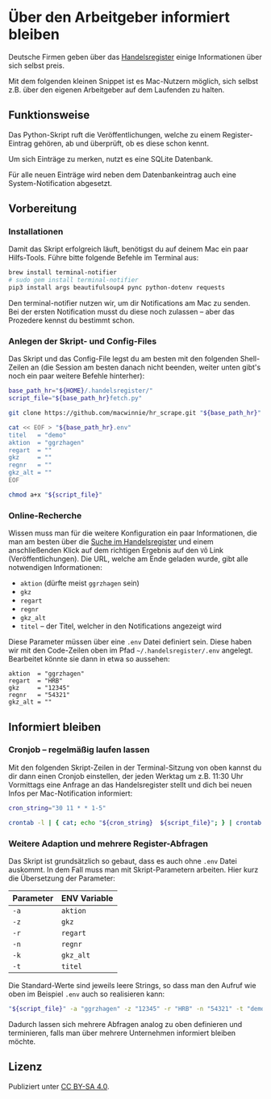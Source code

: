 # Über den Arbeitgeber informiert bleiben

Deutsche Firmen geben über das [Handelsregister](https://www.handelsregister.de) einige Informationen über sich selbst preis.

Mit dem folgenden kleinen Snippet ist es Mac-Nutzern möglich, sich selbst z.B. über den eigenen Arbeitgeber auf dem Laufenden zu halten.

## Funktionsweise

Das Python-Skript ruft die Veröffentlichungen, welche zu einem Register-Eintrag gehören, ab und überprüft, ob es diese schon kennt.

Um sich Einträge zu merken, nutzt es eine SQLite Datenbank.

Für alle neuen Einträge wird neben dem Datenbankeintrag auch eine System-Notification abgesetzt.

## Vorbereitung

### Installationen

Damit das Skript erfolgreich läuft, benötigst du auf deinem Mac ein paar Hilfs-Tools. Führe bitte folgende Befehle im Terminal aus:

```sh
brew install terminal-notifier
# sudo gem install terminal-notifier
pip3 install args beautifulsoup4 pync python-dotenv requests
```

Den terminal-notifier nutzen wir, um dir Notifications am Mac zu senden. Bei der ersten Notification musst du diese noch zulassen – aber das Prozedere kennst du bestimmt schon.

### Anlegen der Skript- und Config-Files

Das Skript und das Config-File legst du am besten mit den folgenden Shell-Zeilen an (die Session am besten danach nicht beenden, weiter unten gibt's noch ein paar weitere Befehle hinterher):

```sh
base_path_hr="${HOME}/.handelsregister/"
script_file="${base_path_hr}fetch.py"

git clone https://github.com/macwinnie/hr_scrape.git "${base_path_hr}"

cat << EOF > "${base_path_hr}.env"
titel   = "demo"
aktion  = "ggrzhagen"
regart  = ""
gkz     = ""
regnr   = ""
gkz_alt = ""
EOF

chmod a+x "${script_file}"
```

### Online-Recherche

Wissen muss man für die weitere Konfiguration ein paar Informationen, die man am besten über die [Suche im Handelsregister](https://www.handelsregister.de/rp_web/mask.do?Typ=n) und einem anschließenden Klick auf dem richtigen Ergebnis auf den `VÖ` Link (Veröffentlichungen). Die URL, welche am Ende geladen wurde, gibt alle notwendigen Informationen:

* `aktion` (dürfte meist `ggrzhagen` sein)
* `gkz`
* `regart`
* `regnr`
* `gkz_alt`
* `titel` – der Titel, welcher in den Notifications angezeigt wird

Diese Parameter müssen über eine `.env` Datei definiert sein. Diese haben wir mit den Code-Zeilen oben im Pfad `~/.handelsregister/.env` angelegt. Bearbeitet könnte sie dann in etwa so aussehen:

```
aktion  = "ggrzhagen"
regart  = "HRB"
gkz     = "12345"
regnr   = "54321"
gkz_alt = ""
```

## Informiert bleiben

### Cronjob – regelmäßig laufen lassen

Mit den folgenden Skript-Zeilen in der Terminal-Sitzung von oben kannst du dir dann einen Cronjob einstellen, der jeden Werktag um z.B. 11:30 Uhr Vormittags eine Anfrage an das Handelsregister stellt und dich bei neuen Infos per Mac-Notification informiert:

```sh
cron_string="30 11 * * 1-5"

crontab -l | { cat; echo "${cron_string}  ${script_file}"; } | crontab -

```

### Weitere Adaption und mehrere Register-Abfragen

Das Skript ist grundsätzlich so gebaut, dass es auch ohne `.env` Datei auskommt. In dem Fall muss man mit Skript-Parametern arbeiten. Hier kurz die Übersetzung der Parameter:

| Parameter | ENV Variable |
| --------- | ------------ |
| `-a`      | `aktion`     |
| `-z`      | `gkz`        |
| `-r`      | `regart`     |
| `-n`      | `regnr`      |
| `-k`      | `gkz_alt`    |
| `-t`      | `titel`      |

Die Standard-Werte sind jeweils leere Strings, so dass man den Aufruf wie oben im Beispiel `.env` auch so realisieren kann:

```sh
"${script_file}" -a "ggrzhagen" -z "12345" -r "HRB" -n "54321" -t "demo"
```

Dadurch lassen sich mehrere Abfragen analog zu oben definieren und terminieren, falls man über mehrere Unternehmen informiert bleiben möchte.

## Lizenz

Publiziert unter [CC BY-SA 4.0](https://creativecommons.org/licenses/by-sa/4.0/).
